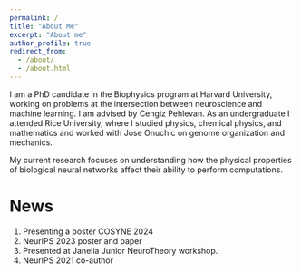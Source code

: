 ```yaml
---
permalink: /
title: "About Me"
excerpt: "About me"
author_profile: true
redirect_from: 
  - /about/
  - /about.html
---
```


I am a PhD candidate in the Biophysics program at Harvard University, working on problems at the intersection between neuroscience and machine learning. I am advised by Cengiz Pehlevan.  As an undergraduate I attended Rice University, where I studied physics, chemical physics, and mathematics and worked with Jose Onuchic on genome organization and mechanics.

My current research focuses on understanding how the physical properties of biological neural networks affect their ability to perform computations.

News
======
1. Presenting a poster COSYNE 2024
1. NeurIPS 2023 poster and paper
1. Presented at Janelia Junior NeuroTheory workshop.
1. NeurIPS 2021 co-author
